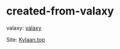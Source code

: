 # created-from-valaxy
valaxy: [valaxy](https://github.com/YunYouJun/valaxy)

Site: [Kylaan.top](https://Kylaan.top)

